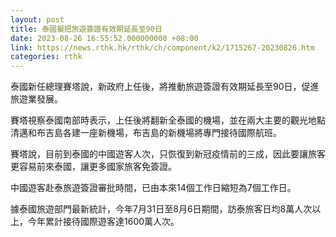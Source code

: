 ```yaml
---
layout: post
title: 泰國擬把旅遊簽證有效期延長至90日
date: 2023-08-26 16:55:52.000000000 +08:00
link: https://news.rthk.hk/rthk/ch/component/k2/1715267-20230826.htm
categories: rthk
---
```


泰國新任總理賽塔說，新政府上任後，將推動旅遊簽證有效期延長至90日，促進旅遊業發展。

賽塔視察泰國南部時表示，上任後將翻新全泰國的機場，並在兩大主要的觀光地點清邁和布吉島各建一座新機場，布吉島的新機場將專門接待國際航班。

賽塔說，目前到泰國的中國遊客人次，只恢復到新冠疫情前的三成，因此要讓旅客更容易前來泰國，讓更多國家旅客免簽證。

中國遊客赴泰旅遊簽證審批時間，已由本來14個工作日縮短為7個工作日。

據泰國旅遊部門最新統計，今年7月31日至8月6日期間，訪泰旅客日均8萬人次以上，今年累計接待國際遊客達1600萬人次。
